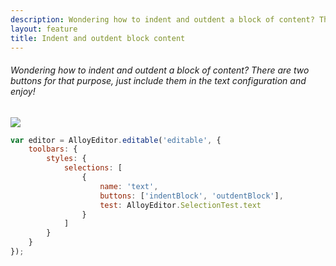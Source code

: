 ```yaml
---
description: Wondering how to indent and outdent a block of content? There are two buttons for that purpose, just include them in the text configuration and enjoy!
layout: feature
title: Indent and outdent block content
---
```

###### Wondering how to indent and outdent a block of content? There are two buttons for that purpose, just include them in the text configuration and enjoy!

<div class="thumbnail">
  <img class="img img-polaroid" src="/images/features/button-indent-outdent.gif"/>
</div>

```javascript
var editor = AlloyEditor.editable('editable', {
    toolbars: {
        styles: {
            selections: [
                {
                    name: 'text',
                    buttons: ['indentBlock', 'outdentBlock'],
                    test: AlloyEditor.SelectionTest.text
                }
            ]
        }
    }
});
```